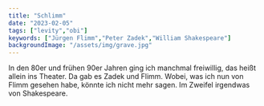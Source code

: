```yaml
---
title: "Schlimm"
date: "2023-02-05"
tags: ["levity","obi"]
keywords: ["Jürgen Flimm","Peter Zadek","William Shakespeare"]
backgroundImage: "/assets/img/grave.jpg"
---
```

In den 80er und frühen 90er Jahren ging ich manchmal freiwillig, das heißt allein ins Theater. Da gab es Zadek und Flimm. Wobei, was ich nun von Flimm gesehen habe, könnte ich nicht mehr sagen. Im Zweifel irgendwas von Shakespeare.